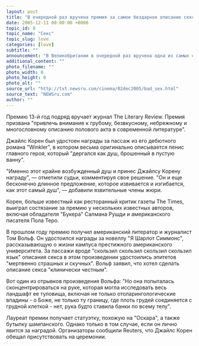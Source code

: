 ```yaml
---
layout: post
title: "В очередной раз вручена премия за самое бездарное описание секса в литературе"
date: 2005-12-11 00:00:00 +0000
topic_id: 8
topic_name: "Секс"
topic_slug: love
categories: [love]
subtitle: ""
announcement: "В Великобритании в очередной раз вручена одна из самых сомнительных по престижности литературных премий - за самое бездарное описание секса в художественном произведении. В этом году лауреатом премии Bad Sex in Fiction стал ресторанный критик, решивший попробовать свои силы на писательском поприще, - Джайлс Корен."
additional_content: ""
photo_filename: ""
photo_width: 0
photo_height: 0
photo_alt: ""
source_url: "http://txt.newsru.com/cinema/02dec2005/bad_sex.html"
source_text: "NEWSru.com"
author: ""
---
```

Премию 13-й год подряд вручает журнал The Literary Review. Премия призвана "привлечь внимание к грубому, безвкусному, небрежному и многословному описанию полового акта в современной литературе".

Джайлс Корен был удостоен награды за пассаж из его дебютного романа "Winkler", в котором весьма оригинально описывается пенис главного героя, который "дергался как душ, брошенный в пустую ванну".

"Именно этот крайне возбужденный душ и принес Джайлсу Корену награду", &mdash; отметили судьи, комментируя свое решение. "Он и еще бесконечно длинное предложение, которое извивается и изгибается, как этот самый душ", &mdash; добавили язвительные члены жюри.

Корен, больше известный как ресторанный критик газеты The Times, выиграл состязание за премию у нескольких известных авторов, включая обладателя "Букера" Салмана Рушди и американского писателя Пола Теро.

В прошлом году премию получил американский литератор и журналист Том Вольф. Он удостоился награды за новеллу "Я Шарлот Симмонс", рассказывающую о жизни кампуса престижного американского университета. За пассажи вроде "скользил скользил скользил скользил язык" описания секса в этом произведении удостоились эпитетов "мертвенно страшных и скучных". Вольф заявил, что хотел сделать описание секса "клинически честным".

Вот один из отрывков произведения Вольфа: "Но она попыталась сконцентрироваться на руке, которая могла исследовать весь ландшафт ее туловища, включая не только отоларингологические впадины - о Боже, не только ту границу, где плоть грудей соединяется с грудной клеткой - нет, рука будто ставила банки по всему телу".

Лауреат премии получает статуэтку, похожую на "Оскара", а также бутылку шампанского. Однако только в том случае, если он лично явится за наградой. Организаторы сообщили Reuters, что Джайлс Корен обещал присутствовать на церемонии.
